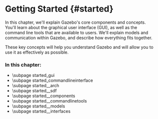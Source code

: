 Getting Started {#started}
===============
In this chapter, we'll explain Gazebo's core components and concepts. You'll learn about the graphical user interface (GUI), as well as the command line tools that are available to users. We'll explain models and communication within Gazebo, and describe how everything fits together. 

These key concepts will help you understand Gazebo and will allow you to use it as effectively as possible.  


### In this chapter:
- \subpage started_gui
- \subpage started_commandlineinterface
- \subpage started__arch
- \subpage started__sdf
- \subpage started__components
- \subpage started__commandlinetools
- \subpage started__models
- \subpage started__interfaces
